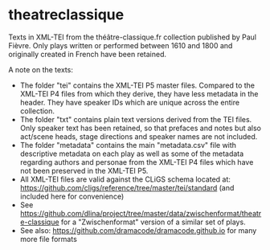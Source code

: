 # theatreclassique

Texts in XML-TEI from the théâtre-classique.fr collection published by Paul Fièvre. Only plays written or performed between 1610 and 1800 and originally created in French have been retained.  

A note on the texts:

* The folder "tei" contains the XML-TEI P5 master files. Compared to the XML-TEI P4 files from which they derive, they have less metadata in the header. They have speaker IDs which are unique across the entire collection.
* The folder "txt" contains plain text versions derived from the TEI files. Only speaker text has been retained, so that prefaces and notes but also act/scene heads, stage directions and speaker names are not included. 
* The folder "metadata" contains the main "metadata.csv" file with descriptive metadata on each play as well as some of the metadata regarding authors and personae from the XML-TEI P4 files which have not been preserved in the XML-TEI P5. 
* All XML-TEI files are valid against the CLiGS schema located at: https://github.com/cligs/reference/tree/master/tei/standard (and included here for convenience)
* See <https://github.com/dlina/project/tree/master/data/zwischenformat/theatre-classique> for a "Zwischenformat" version of a similar set of plays.
* See also: <https://github.com/dramacode/dramacode.github.io> for many more file formats



